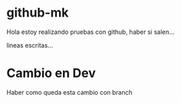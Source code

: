 github-mk
=========

Hola estoy realizando pruebas con github, haber si salen...

lineas escritas...

Cambio en Dev
=========
Haber como queda esta cambio con branch